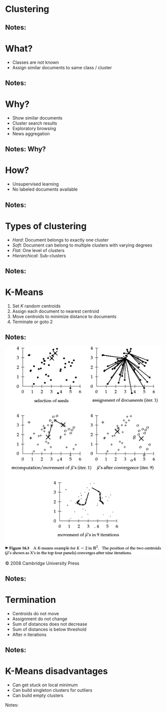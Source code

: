 # Clustering

Notes:
---

# What?

* Classes are not known
* Assign similar documents to same class / cluster

Notes:
---

# Why?

* Show similar documents<!-- .element: class="fragment" data-fragment-index="1" -->
* Cluster search results<!-- .element: class="fragment" data-fragment-index="1" -->
* Exploratory browsing<!-- .element: class="fragment" data-fragment-index="1" -->
* News aggregation<!-- .element: class="fragment" data-fragment-index="1" -->

Notes:
Why?
---

# How?

* Unsupervised learning
* No labeled documents available

Notes:
---

# Types of clustering

* *Hard*: Document belongs to exactly one cluster
* *Soft*: Document can belong to multiple clusters with varying degrees
* *Flat*: One level of clusters
* *Hierarchical*: Sub-clusters

Notes:
---

# K-Means

1. Set $K$ random centroids
2. Assign each document to nearest centroid
3. Move centroids to minimize distance to documents
4. Terminate or goto 2

Notes:
---
![K-Means](images/K-Means.png)
<!-- .element: style="border: none; box-shadow: none;" -->

© 2008 Cambridge University Press<!-- .element: style="font-size: x-small" -->

Notes:
---

# Termination

* Centroids do not move<!-- .element: class="fragment" data-fragment-index="1" -->
* Assignment do not change<!-- .element: class="fragment" data-fragment-index="1" -->
* Sum of distances does not decrease<!-- .element: class="fragment" data-fragment-index="1" -->
* Sum of distances is below threshold<!-- .element: class="fragment" data-fragment-index="1" -->
* After $n$ iterations<!-- .element: class="fragment" data-fragment-index="1" -->

Notes:
---

# K-Means disadvantages

* Can get stuck on local minimum
* Can build singleton clusters for outliers
* Can build empty clusters

Notes:
